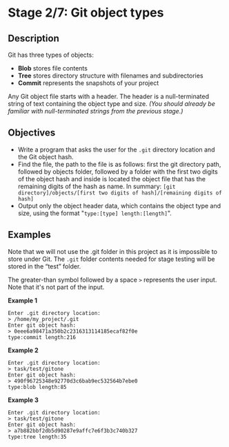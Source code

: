 # Stage 2/7: Git object types
## Description
Git has three types of objects:

- <b>Blob</b> stores file contents
- <b>Tree</b> stores directory structure with filenames and subdirectories
- <b>Commit</b> represents the snapshots of your project

Any Git object file starts with a header. The header is a null-terminated string of text containing the object type and size. <i>(You should already be familiar with null-terminated strings from the previous stage.)</i>

## Objectives
- Write a program that asks the user for the `.git` directory location and the Git object hash.
- Find the file, the path to the file is as follows: first the git directory path, followed by objects folder, followed by a folder with the first two digits of the object hash and inside is located the object file that has the remaining digits of the hash as name. In summary: `[git directory]/objects/[first two digits of hash]/[remaining digits of hash]`
- Output only the object header data, which contains the object type and size, using the format "`type:[type] length:[length]`".

## Examples
Note that we will not use the .git folder in this project as it is impossible to store under Git. The `.git` folder contents needed for stage testing will be stored in the “test” folder.

The greater-than symbol followed by a space `>` represents the user input. Note that it's not part of the input.

<b>Example 1</b>
```
Enter .git directory location:
> /home/my_project/.git
Enter git object hash:
> 0eee6a98471a350b2c2316313114185ecaf82f0e
type:commit length:216
```

<b>Example 2</b>
```
Enter .git directory location:
> task/test/gitone
Enter git object hash:
> 490f96725348e92770d3c6bab9ec532564b7ebe0
type:blob length:85
```

<b>Example 3</b>
```
Enter .git directory location:
> task/test/gitone
Enter git object hash:
> a7b882bbf2db5d90287e9affc7e6f3b3c740b327
type:tree length:35
```
